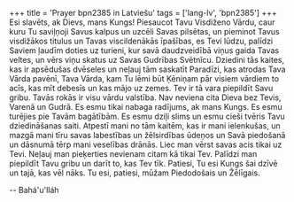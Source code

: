 +++
title = 'Prayer bpn2385 in Latviešu'
tags = ['lang-lv', 'bpn2385']
+++
Esi slavēts, ak Dievs, mans Kungs! Piesaucot Tavu Visdiženo Vārdu, caur kuru Tu saviļņoji Savus kalpus un uzcēli Savas pilsētas, un pieminot Tavus visdižākos titulus un Tavas viscildenākās īpašības, es Tevi lūdzu, palīdzi Saviem ļaudīm doties uz turieni, kur savā daudzveidībā viņus gaida Tavas veltes, un vērs viņu skatus uz Savas Gudrības Svētnīcu. Dziedini tās kaites, kas ir apsēdušas dvēseles un neļauj tām saskatīt Paradīzi, kas atrodas Tava Vārda pavēnī, Tava Vārda, kam Tu lēmi būt Ķēniņam pār visiem vārdiem to acīs, kas mīt debesīs un kas mājo uz zemes. Tev ir tā vara piepildīt Savu gribu. Tavās rokās ir visu vārdu valstība. Nav neviena cita Dieva bez Tevis, Varenā un Gudrā.
Es esmu tikai nabaga radījums, ak mans Kungs. Es esmu turējies pie Tavām bagātībām. Es esmu dziļi slims un esmu cieši tvēris Tavu dziedināšanas saiti. Atpestī mani no tām kaitēm, kas ir mani ielenkušas, un mazgā mani tīru savas labestības un žēlsirdības ūdeņos un Savā piedošanā un dāsnumā tērp mani veselības drānās. Liec man vērst savas acis tikai uz Tevi. Neļauj man pieķerties nevienam citam kā tikai Tev. Palīdzi man piepildīt Tavu gribu un darīt to, kas Tev tīk.
Patiesi, Tu esi Kungs šai dzīvē un tajā, kas vēl nāks. Tu esi, patiesi, mūžam Piedodošais un Žēlīgais.

-- Bahá'u'lláh
